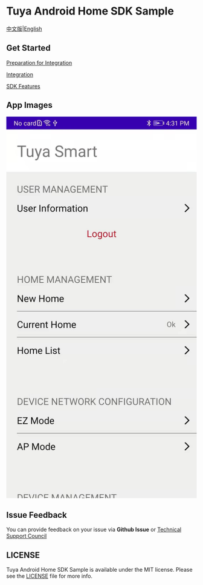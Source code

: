 Tuya Android Home SDK Sample
===
[中文版](README_zh.md)|[English](README.md)

Get Started
---

[Preparation for Integration](https://developer.tuya.com/en/docs/app-development/android-app-sdk/preparation?id=Ka7mqlxh7vgi9)

[Integration](https://developer.tuya.com/en/docs/app-development/android-app-sdk/integration/integrated?id=Ka69nt96cw0uj)

[SDK Features](https://developer.tuya.com/en/docs/app-development/android-app-sdk/featureoverview?id=Ka69nt97vtsfu)

App Images
---
![main_page](img/main_page.jpg)

Issue Feedback
---

You can provide feedback on your issue via **Github Issue** or [Technical Support Council](https://service.console.tuya.com)

LICENSE
---
Tuya Android Home SDK Sample is available under the MIT license. Please see the [LICENSE](LICENSE) file for more info.

